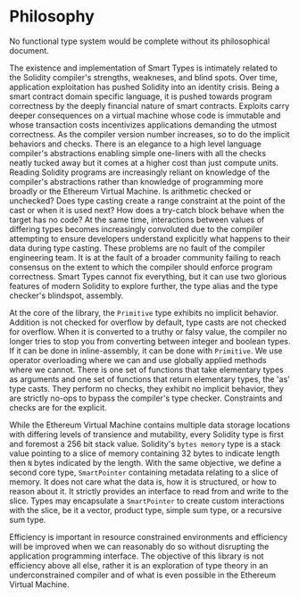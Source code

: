 # Philosophy

No functional type system would be complete without its philosophical document.

The existence and implementation of Smart Types is intimately related to the Solidity compiler's
strengths, weakneses, and blind spots. Over time, application exploitation has pushed Solidity into
an identity crisis. Being a smart contract domain specific language, it is pushed towards program
correctness by the deeply financial nature of smart contracts. Exploits carry deeper consequences on
a virtual machine whose code is immutable and whose transaction costs incentivizes applications
demanding the utmost correctness. As the compiler version number increases, so to do the implicit
behaviors and checks. There is an elegance to a high level language compiler's abstractions enabling
simple one-liners with all the checks neatly tucked away but it comes at a higher cost than just
compute units. Reading Solidity programs are increasingly reliant on knowledge of the compiler's
abstractions rather than knowledge of programming more broadly or the Ethereum Virtual Machine. Is
arithmetic checked or unchecked? Does type casting create a range constraint at the point of the
cast or when it is used next? How does a try-catch block behave when the target has no code? At the
same time, interactions between values of differing types becomes increasingly convoluted due to the
compiler attempting to ensure developers understand explicitly what happens to their data during
type casting. These problems are no fault of the compiler engineering team. It is at the fault of a
broader community failing to reach consensus on the extent to which the compiler should enforce
program correctness. Smart Types cannot fix everything, but it can use two glorious features of
modern Solidity to explore further, the type alias and the type checker's blindspot, assembly.

At the core of the library, the `Primitive` type exhibits no implicit behavior. Addition is not
checked for overflow by default, type casts are not checked for overflow. When it is converted to
a truthy or falsy value, the compiler no longer tries to stop you from converting between integer
and boolean types. If it can be done in inline-assembly, it can be done with `Primitive`. We use
operator overloading where we can and use globally applied methods where we cannot. There is one
set of functions that take elementary types as arguments and one set of functions that return
elementary types, the 'as' type casts. They perform no checks, they exhibit no implicit behavior,
they are strictly no-ops to bypass the compiler's type checker. Constraints and checks are for the
explicit.

While the Ethereum Virtual Machine contains multiple data storage locations with differing levels of
transience and mutability, every Solidity type is first and foremost a 256 bit stack value.
Solidity's `bytes memory` type is a stack value pointing to a slice of memory containing 32 bytes
to indicate length then `N` bytes indicated by the length. With the same objective, we define a
second core type, `SmartPointer` containing metadata relating to a slice of memory. It does not
care what the data is, how it is structured, or how to reason about it. It strictly provides an
interface to read from and write to the slice. Types may encapsulate a `SmartPointer` to create
custom interactions with the slice, be it a vector, product type, simple sum type, or a recursive
sum type.

Efficiency is important in resource constrained environments and efficiency will be improved when we
can reasonably do so without disrupting the application programming interface. The objective of this
library is not efficiency above all else, rather it is an exploration of type theory in an
underconstrained compiler and of what is even possible in the Ethereum Virtual Machine.
